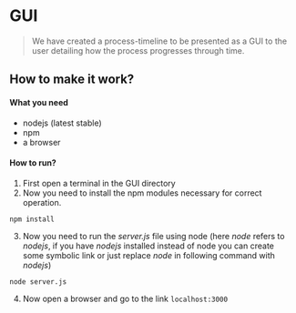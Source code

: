 # GUI

> We have created a process-timeline to be presented as a GUI to the
user detailing how the process progresses through time.

## How to make it work?

#### What you need
+ nodejs (latest stable)
+ npm
+ a browser

#### How to run?

1. First open a terminal in the GUI directory
2. Now you need to install the npm modules necessary for correct operation.

```
npm install
```

3. Now you need to run the *server.js* file using node (here *node* refers
to *nodejs*, if you have *nodejs* installed instead of node you can create some
symbolic link or just replace *node* in following command with *nodejs*)

```
node server.js
```

4. Now open a browser and go to the link `localhost:3000`


